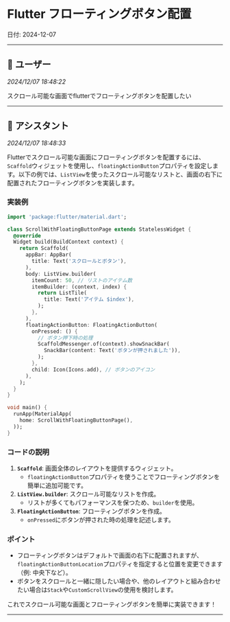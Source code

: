 # Flutter フローティングボタン配置

日付: 2024-12-07

---

## 👤 ユーザー
*2024/12/07 18:48:22*

スクロール可能な画面でflutterでフローティングボタンを配置したい

---

## 🤖 アシスタント
*2024/12/07 18:48:33*

Flutterでスクロール可能な画面にフローティングボタンを配置するには、`Scaffold`ウィジェットを使用し、`floatingActionButton`プロパティを設定します。以下の例では、`ListView`を使ったスクロール可能なリストと、画面の右下に配置されたフローティングボタンを実装します。

### 実装例
```dart
import 'package:flutter/material.dart';

class ScrollWithFloatingButtonPage extends StatelessWidget {
  @override
  Widget build(BuildContext context) {
    return Scaffold(
      appBar: AppBar(
        title: Text('スクロールとボタン'),
      ),
      body: ListView.builder(
        itemCount: 50, // リストのアイテム数
        itemBuilder: (context, index) {
          return ListTile(
            title: Text('アイテム $index'),
          );
        },
      ),
      floatingActionButton: FloatingActionButton(
        onPressed: () {
          // ボタン押下時の処理
          ScaffoldMessenger.of(context).showSnackBar(
            SnackBar(content: Text('ボタンが押されました')),
          );
        },
        child: Icon(Icons.add), // ボタンのアイコン
      ),
    );
  }
}

void main() {
  runApp(MaterialApp(
    home: ScrollWithFloatingButtonPage(),
  ));
}
```

### コードの説明
1. **`Scaffold`**: 画面全体のレイアウトを提供するウィジェット。
   - `floatingActionButton`プロパティを使うことでフローティングボタンを簡単に追加可能です。
2. **`ListView.builder`**: スクロール可能なリストを作成。
   - リストが多くてもパフォーマンスを保つため、`builder`を使用。
3. **`FloatingActionButton`**: フローティングボタンを作成。
   - `onPressed`にボタンが押された時の処理を記述します。

### ポイント
- フローティングボタンはデフォルトで画面の右下に配置されますが、`floatingActionButtonLocation`プロパティを指定すると位置を変更できます（例: 中央下など）。
- ボタンをスクロールと一緒に隠したい場合や、他のレイアウトと組み合わせたい場合は`Stack`や`CustomScrollView`の使用を検討します。

これでスクロール可能な画面とフローティングボタンを簡単に実装できます！

---

